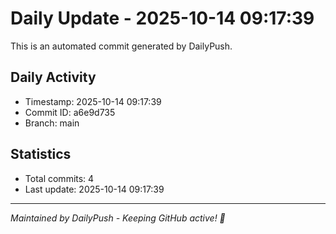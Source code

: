 # Daily Update - 2025-10-14 09:17:39

This is an automated commit generated by DailyPush.

## Daily Activity
- Timestamp: 2025-10-14 09:17:39
- Commit ID: a6e9d735
- Branch: main

## Statistics
- Total commits: 4
- Last update: 2025-10-14 09:17:39

---
*Maintained by DailyPush - Keeping GitHub active! 🚀*
